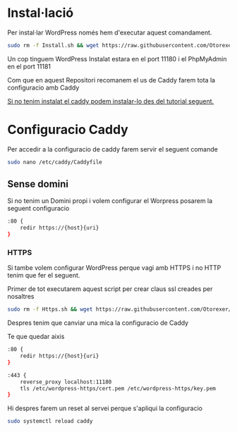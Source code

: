 # Instal·lació
Per instal·lar WordPress només hem d'executar aquest comandament.
```bash
sudo rm -f Install.sh && wget https://raw.githubusercontent.com/Otorexer/SerLliure/main/Serveis/Wordpress/Install.sh && sudo bash Install.sh && sudo rm Install.sh
```
Un cop tinguem WordPress Instalat estara en el port 11180 i el PhpMyAdmin en el port 11181

Com que en aquest Repositori recomanem el us de Caddy farem tota la configuracio amb Caddy

[Si no tenim instalat el caddy podem instalar-lo des del tutorial seguent.](https://github.com/Otorexer/SerLliure/tree/main/Serveis/Caddy)

# Configuracio Caddy
Per accedir a la configuracio de caddy farem servir el seguent comande
```bash
sudo nano /etc/caddy/Caddyfile
```

## Sense domini
Si no tenim un Domini propi i volem configurar el Worpress posarem la seguent configuracio
```bash
:80 {
    redir https://{host}{uri}
}
```
### HTTPS
Si tambe volem configurar WordPress perque vagi amb HTTPS i no HTTP tenim que fer el seguent.

Primer de tot executarem aquest script per crear claus ssl creades per nosaltres
```bash
sudo rm -f Https.sh && wget https://raw.githubusercontent.com/Otorexer/SerLliure/main/Serveis/Wordpress/Https.sh && sudo bash Https.sh && sudo rm Https.sh
```
Despres tenim que canviar una mica la configuracio de Caddy

Te que quedar aixis
```bash
:80 {
    redir https://{host}{uri}
}

:443 {
    reverse_proxy localhost:11180
    tls /etc/wordpress-https/cert.pem /etc/wordpress-https/key.pem
}
```
Hi despres farem un reset al servei perque s'apliqui la configuracio
```bash
sudo systemctl reload caddy
```
